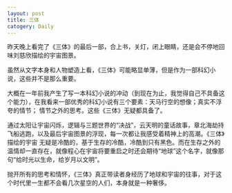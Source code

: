 ```yaml
---
layout: post
title: 三体
catogery: Daily
---
```


昨天晚上看完了《三体》的最后一部，合上书，关灯，闭上眼睛，还是会不停地回味刘慈欣描绘的宇宙图景。

虽然从文字本身和人物塑造上看，《三体》可能略显单薄，但是作为一部科幻小说，这些并不是那么重要。  

大概在一年前我产生了写一本科幻小说的冲动（到现在为止，我觉得自己不具备这个能力），在我看来一部优秀的科幻小说有三个要素：天马行空的想像；真实不浮夸的情节；
情节之外的思考。这些《三体》无疑都具备了。  

通过太阳让宇宙闪烁，逻辑与三题世界的“决战”，云天明的童话故事，章北海劫持飞船逃跑，以及最后宇宙图景的浮现，每一次都让我感受着精神上的高潮。《三体》描绘的宇宙
无疑是冷酷的，基于生存的冷酷，冷酷到只有黑色。而在生存之外的温情却一直存在，就像程心在宇宙将要重启之时还会期待“地球”这个名字，就像那句“给时光以生命，给岁月以文明”。  

抛开所有的思考和情怀，《三体》真正带读者身经历了地球和宇宙的往事，对于这个时代里一生都不会看几次星空的人们，本身就是一种奢侈。



